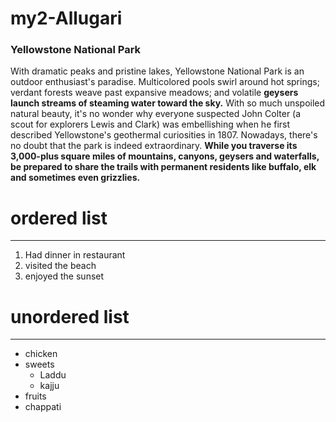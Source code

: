 # my2-Allugari
### Yellowstone National Park
With dramatic peaks and pristine lakes, Yellowstone National Park is an outdoor enthusiast's paradise. Multicolored pools swirl around hot springs; verdant forests weave past expansive meadows; and volatile **geysers launch streams of steaming water toward the sky.** With so much unspoiled natural beauty, it's no wonder why everyone suspected John Colter (a scout for explorers Lewis and Clark) was embellishing when he first described Yellowstone's geothermal curiosities in 1807. Nowadays, there's no doubt that the park is indeed extraordinary. **While you traverse its 3,000-plus square miles of mountains, canyons, geysers and waterfalls, be prepared to share the trails with permanent residents like buffalo, elk and sometimes even grizzlies.**
# ordered list

***

1. Had dinner in restaurant
2. visited the beach
3. enjoyed the sunset
# unordered list

***

* chicken
* sweets
    * Laddu
    * kajju
* fruits
* chappati  
